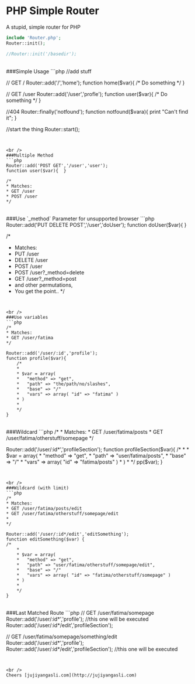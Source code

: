 PHP Simple Router
==================

A stupid, simple router for PHP

```php
include 'Router.php';
Router::init();

//Router::init('/basedir');
```

<br />
###Simple Usage
```php
//add stuff

// GET /
Router::add('/','home');
function home($var){ /* Do something */ }

// GET /user
Router::add('/user','profle');
function user($var){ /* Do something */ }

//404
Router::finally('notfound');
function notfound($vara){ print "Can't find it"; }

//start the thing
Router::start();
```


<br />
###Multiple Method
```php
Router::add('POST GET','/user','user');
function user($var){  }

/*
* Matches:
* GET /user
* POST /user
*/
```


<br />
###Use `_method` Parameter for unsupported browser
```php
Router::add('PUT DELETE POST','/user','doUser');
function doUser($var){  }

/*
* Matches:
* PUT /user
* DELETE /user
* POST /user
* POST /user?_method=delete
* GET /user?_method=post
* and other permutations,
* You get the point..
*/
```


<br />
###Use variables
```php
/*
* Matches:
* GET /user/fatima
*/

Router::add('/user/:id','profile');
function profile($var){ 
    /*
	*
	* $var = array(
	*   "method" => "get",
	*   "path" => "the/path/no/slashes",
	*	"base" => "/"
	*	"vars" => array( "id" => "fatima" )
	* )
	*
	*/
}	
```


<br />
###Wildcard
```php
/*
* Matches:
* GET /user/fatima/posts
* GET /user/fatima/otherstuff/somepage
*/

Router::add('/user/:id*','profileSection');
function profileSection($var){ 
    /*
	*
	* $var = array(
	*   "method" => "get",
	*   "path" => "user/fatima/posts",
	*	"base" => "/"
	*	"vars" => array( "id" => "fatima/posts" )
	* )
	*
	*/
	pp($var);
}
```


<br />
###Wildcard (with limit)
```php
/*
* Matches:
* GET /user/fatima/posts/edit
* GET /user/fatima/otherstuff/somepage/edit
* 
*/

Router::add('/user/:id*/edit','editSomething');
function editSomething($var) {
/*
    *
	* $var = array(
	*   "method" => "get",
	*   "path" => "user/fatima/otherstuff/somepage/edit",
	*	"base" => "/"
	*	"vars" => array( "id" => "fatima/otherstuff/somepage" )
	* )
	*
	*/		
}
```


<br />
###Last Matched Route
```php
// GET /user/fatima/somepage
Router::add('/user/:id*','profile');                //this one will be executed
Router::add('/user/:id*/edit','profileSection');


// GET /user/fatima/somepage/something/edit
Router::add('/user/:id*','profile');         
Router::add('/user/:id*/edit','profileSection');    //this one will be executed
```


<br />
Cheers [jujiyangasli.com](http://jujiyangasli.com)
